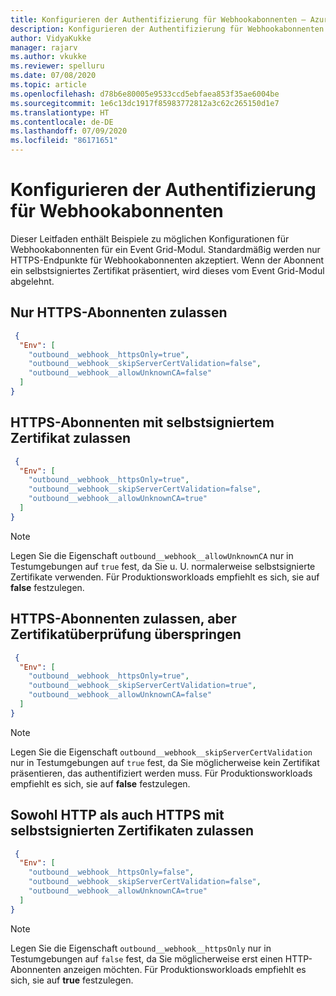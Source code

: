 ```yaml
---
title: Konfigurieren der Authentifizierung für Webhookabonnenten – Azure Event Grid-IoT Edge | Microsoft-Dokumentation
description: Konfigurieren der Authentifizierung für Webhookabonnenten
author: VidyaKukke
manager: rajarv
ms.author: vkukke
ms.reviewer: spelluru
ms.date: 07/08/2020
ms.topic: article
ms.openlocfilehash: d78b6e80005e9533ccd5ebfaea853f35ae6004be
ms.sourcegitcommit: 1e6c13dc1917f85983772812a3c62c265150d1e7
ms.translationtype: HT
ms.contentlocale: de-DE
ms.lasthandoff: 07/09/2020
ms.locfileid: "86171651"
---
```

# <a name="configure-webhook-subscriber-authentication"></a>Konfigurieren der Authentifizierung für Webhookabonnenten

Dieser Leitfaden enthält Beispiele zu möglichen Konfigurationen für Webhookabonnenten für ein Event Grid-Modul. Standardmäßig werden nur HTTPS-Endpunkte für Webhookabonnenten akzeptiert. Wenn der Abonnent ein selbstsigniertes Zertifikat präsentiert, wird dieses vom Event Grid-Modul abgelehnt.

## <a name="allow-only-https-subscriber"></a>Nur HTTPS-Abonnenten zulassen

```json
 {
  "Env": [
    "outbound__webhook__httpsOnly=true",
    "outbound__webhook__skipServerCertValidation=false",
    "outbound__webhook__allowUnknownCA=false"
  ]
}
 ```

## <a name="allow-https-subscriber-with-self-signed-certificate"></a>HTTPS-Abonnenten mit selbstsigniertem Zertifikat zulassen

```json
 {
  "Env": [
    "outbound__webhook__httpsOnly=true",
    "outbound__webhook__skipServerCertValidation=false",
    "outbound__webhook__allowUnknownCA=true"
  ]
}
 ```

>[!NOTE]
>Legen Sie die Eigenschaft `outbound__webhook__allowUnknownCA` nur in Testumgebungen auf `true` fest, da Sie u. U. normalerweise selbstsignierte Zertifikate verwenden. Für Produktionsworkloads empfiehlt es sich, sie auf **false** festzulegen.

## <a name="allow-https-subscriber-but-skip-certificate-validation"></a>HTTPS-Abonnenten zulassen, aber Zertifikatüberprüfung überspringen

```json
 {
  "Env": [
    "outbound__webhook__httpsOnly=true",
    "outbound__webhook__skipServerCertValidation=true",
    "outbound__webhook__allowUnknownCA=false"
  ]
}
 ```

>[!NOTE]
>Legen Sie die Eigenschaft `outbound__webhook__skipServerCertValidation` nur in Testumgebungen auf `true` fest, da Sie möglicherweise kein Zertifikat präsentieren, das authentifiziert werden muss. Für Produktionsworkloads empfiehlt es sich, sie auf **false** festzulegen.

## <a name="allow-both-http-and-https-with-self-signed-certificates"></a>Sowohl HTTP als auch HTTPS mit selbstsignierten Zertifikaten zulassen

```json
 {
  "Env": [
    "outbound__webhook__httpsOnly=false",
    "outbound__webhook__skipServerCertValidation=false",
    "outbound__webhook__allowUnknownCA=true"
  ]
}
 ```

>[!NOTE]
>Legen Sie die Eigenschaft `outbound__webhook__httpsOnly` nur in Testumgebungen auf `false` fest, da Sie möglicherweise erst einen HTTP-Abonnenten anzeigen möchten. Für Produktionsworkloads empfiehlt es sich, sie auf **true** festzulegen.
